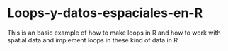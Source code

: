 # Loops-y-datos-espaciales-en-R

This is an basic example of how to make loops in R and how to work with spatial data and implement loops in these kind of data in R

